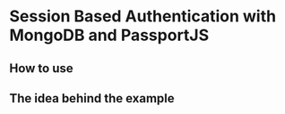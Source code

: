 # Session Based Authentication with MongoDB and PassportJS

## How to use

## The idea behind the example
